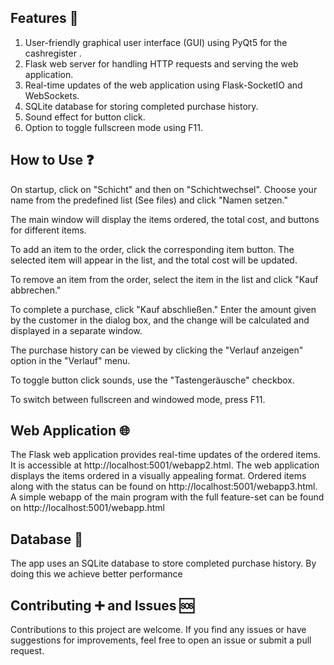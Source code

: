 ## Features 🚀
1. User-friendly graphical user interface (GUI) using PyQt5 for the cashregister .
2. Flask web server for handling HTTP requests and serving the web application.
3. Real-time updates of the web application using Flask-SocketIO and WebSockets.
4. SQLite database for storing completed purchase history.
5. Sound effect for button click.
6. Option to toggle fullscreen mode using F11.

## How to Use ❓
On startup, click on "Schicht" and then on "Schichtwechsel". Choose your name from the predefined list (See files) and click "Namen setzen."

The main window will display the items ordered, the total cost, and buttons for different items.

To add an item to the order, click the corresponding item button. The selected item will appear in the list, and the total cost will be updated.

To remove an item from the order, select the item in the list and click "Kauf abbrechen."

To complete a purchase, click "Kauf abschließen." Enter the amount given by the customer in the dialog box, and the change will be calculated and displayed in a separate window.

The purchase history can be viewed by clicking the "Verlauf anzeigen" option in the "Verlauf" menu.

To toggle button click sounds, use the "Tastengeräusche" checkbox.

To switch between fullscreen and windowed mode, press F11.

## Web Application 🌐
The Flask web application provides real-time updates of the ordered items. It is accessible at http://localhost:5001/webapp2.html. The web application displays the items ordered in a visually appealing format. Ordered items along with the status can be found on http://localhost:5001/webapp3.html. A simple webapp of the main program with the full feature-set can be found on http://localhost:5001/webapp.html 

## Database 📁
The app uses an SQLite database to store completed purchase history. By doing this we achieve better performance

## Contributing ➕ and Issues 🆘
Contributions to this project are welcome. If you find any issues or have suggestions for improvements, feel free to open an issue or submit a pull request.
